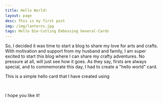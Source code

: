 ```yaml
---
title: Hello World!
layout: page
desc: This is my first post
img: /img/lanterns.jpg
tags: Hello Die-Cutting Embossing General-Cards
---
```


So, I decided it was time to start a blog to share my love for arts and crafts. With motivation and support from my husband and family, I am super excited to start this blog where I can share my crafty adventures. No pressure at all, will just see how it goes. As they say, firsts are always special, and to commemorate this day, I had to create a "hello world" card.

This is a simple hello card that I have created using

<img src="/img/lazyload-ph.png" data-src="/img/sanfran.jpg" class="img-fluid mx-auto d-block lazyload" alt="sanfran" />

I hope you like it!




